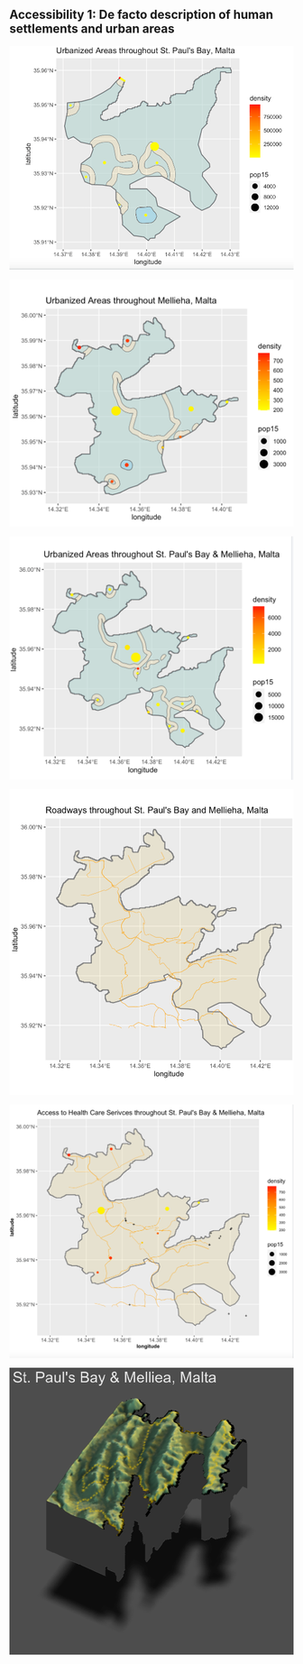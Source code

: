 
## Accessibility 1: De facto description of human settlements and urban areas


![](p5.png)   


![](urbanizedma.png)

![](urbanizedboth.png)


![](roads.png)

![](healthcare.png)


![](finald.png)


